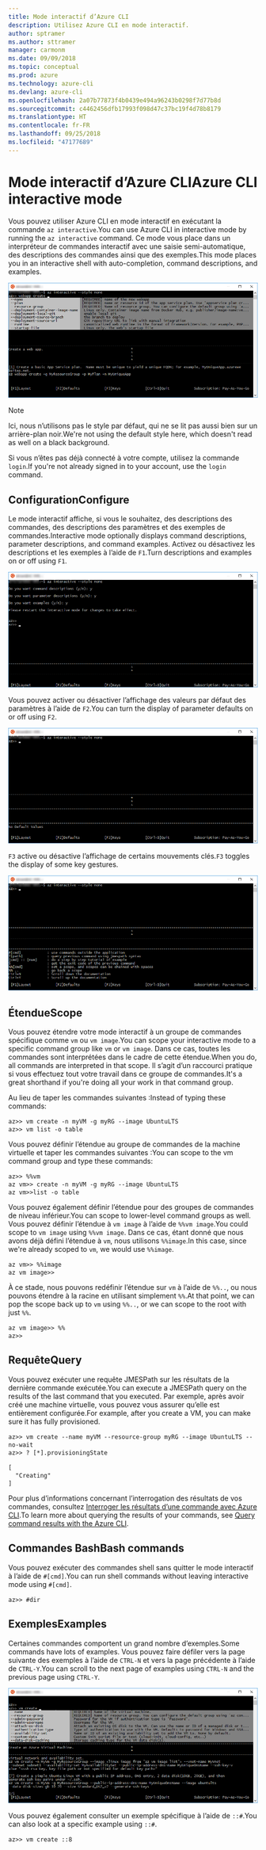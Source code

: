 ```yaml
---
title: Mode interactif d’Azure CLI
description: Utilisez Azure CLI en mode interactif.
author: sptramer
ms.author: sttramer
manager: carmonm
ms.date: 09/09/2018
ms.topic: conceptual
ms.prod: azure
ms.technology: azure-cli
ms.devlang: azure-cli
ms.openlocfilehash: 2a07b77873f4b0439e494a96243b0298f7d77b8d
ms.sourcegitcommit: c4462456dfb17993f098d47c37bc19f4d78b8179
ms.translationtype: HT
ms.contentlocale: fr-FR
ms.lasthandoff: 09/25/2018
ms.locfileid: "47177689"
---
```

# <a name="azure-cli-interactive-mode"></a><span data-ttu-id="41d9e-103">Mode interactif d’Azure CLI</span><span class="sxs-lookup"><span data-stu-id="41d9e-103">Azure CLI interactive mode</span></span>

<span data-ttu-id="41d9e-104">Vous pouvez utiliser Azure CLI en mode interactif en exécutant la commande `az interactive`.</span><span class="sxs-lookup"><span data-stu-id="41d9e-104">You can use Azure CLI in interactive mode by running the `az interactive` command.</span></span>
<span data-ttu-id="41d9e-105">Ce mode vous place dans un interpréteur de commandes interactif avec une saisie semi-automatique, des descriptions des commandes ainsi que des exemples.</span><span class="sxs-lookup"><span data-stu-id="41d9e-105">This mode places you in an interactive shell with auto-completion, command descriptions, and examples.</span></span>

![mode interactif](./media/interactive-azure-cli/webapp-create.png)

> [!NOTE]
> <span data-ttu-id="41d9e-107">Ici, nous n’utilisons pas le style par défaut, qui ne se lit pas aussi bien sur un arrière-plan noir.</span><span class="sxs-lookup"><span data-stu-id="41d9e-107">We're not using the default style here, which doesn't read as well on a black background.</span></span>

<span data-ttu-id="41d9e-108">Si vous n’êtes pas déjà connecté à votre compte, utilisez la commande `login`.</span><span class="sxs-lookup"><span data-stu-id="41d9e-108">If you're not already signed in to your account, use the `login` command.</span></span>

## <a name="configure"></a><span data-ttu-id="41d9e-109">Configuration</span><span class="sxs-lookup"><span data-stu-id="41d9e-109">Configure</span></span>

<span data-ttu-id="41d9e-110">Le mode interactif affiche, si vous le souhaitez, des descriptions des commandes, des descriptions des paramètres et des exemples de commandes.</span><span class="sxs-lookup"><span data-stu-id="41d9e-110">Interactive mode optionally displays command descriptions, parameter descriptions, and command examples.</span></span>
<span data-ttu-id="41d9e-111">Activez ou désactivez les descriptions et les exemples à l’aide de `F1`.</span><span class="sxs-lookup"><span data-stu-id="41d9e-111">Turn descriptions and examples on or off using `F1`.</span></span>

![descriptions et exemples](./media/interactive-azure-cli/descriptions-and-examples.png)

<span data-ttu-id="41d9e-113">Vous pouvez activer ou désactiver l’affichage des valeurs par défaut des paramètres à l’aide de `F2`.</span><span class="sxs-lookup"><span data-stu-id="41d9e-113">You can turn the display of parameter defaults on or off using `F2`.</span></span>

![valeurs par défaut](./media/interactive-azure-cli/defaults.png)

<span data-ttu-id="41d9e-115">`F3` active ou désactive l’affichage de certains mouvements clés.</span><span class="sxs-lookup"><span data-stu-id="41d9e-115">`F3` toggles the display of some key gestures.</span></span>

![mouvements](./media/interactive-azure-cli/gestures.png)

## <a name="scope"></a><span data-ttu-id="41d9e-117">Étendue</span><span class="sxs-lookup"><span data-stu-id="41d9e-117">Scope</span></span>

<span data-ttu-id="41d9e-118">Vous pouvez étendre votre mode interactif à un groupe de commandes spécifique comme `vm` ou `vm image`.</span><span class="sxs-lookup"><span data-stu-id="41d9e-118">You can scope your interactive mode to a specific command group like `vm` or `vm image`.</span></span>
<span data-ttu-id="41d9e-119">Dans ce cas, toutes les commandes sont interprétées dans le cadre de cette étendue.</span><span class="sxs-lookup"><span data-stu-id="41d9e-119">When you do, all commands are interpreted in that scope.</span></span>
<span data-ttu-id="41d9e-120">Il s’agit d’un raccourci pratique si vous effectuez tout votre travail dans ce groupe de commandes.</span><span class="sxs-lookup"><span data-stu-id="41d9e-120">It's a great shorthand if you're doing all your work in that command group.</span></span>

<span data-ttu-id="41d9e-121">Au lieu de taper les commandes suivantes :</span><span class="sxs-lookup"><span data-stu-id="41d9e-121">Instead of typing these commands:</span></span>

```azurecli
az>> vm create -n myVM -g myRG --image UbuntuLTS
az>> vm list -o table
```

<span data-ttu-id="41d9e-122">Vous pouvez définir l’étendue au groupe de commandes de la machine virtuelle et taper les commandes suivantes :</span><span class="sxs-lookup"><span data-stu-id="41d9e-122">You can scope to the vm command group and type these commands:</span></span>

```azurecli
az>> %%vm
az vm>> create -n myVM -g myRG --image UbuntuLTS
az vm>>list -o table
```

<span data-ttu-id="41d9e-123">Vous pouvez également définir l’étendue pour des groupes de commandes de niveau inférieur.</span><span class="sxs-lookup"><span data-stu-id="41d9e-123">You can scope to lower-level command groups as well.</span></span>
<span data-ttu-id="41d9e-124">Vous pouvez définir l’étendue à `vm image` à l’aide de `%%vm image`.</span><span class="sxs-lookup"><span data-stu-id="41d9e-124">You could scope to `vm image` using `%%vm image`.</span></span>
<span data-ttu-id="41d9e-125">Dans ce cas, étant donné que nous avons déjà défini l’étendue à `vm`, nous utilisons `%%image`.</span><span class="sxs-lookup"><span data-stu-id="41d9e-125">In this case, since we're already scoped to `vm`, we would use `%%image`.</span></span>

```azurecli
az vm>> %%image
az vm image>>
```

<span data-ttu-id="41d9e-126">À ce stade, nous pouvons redéfinir l’étendue sur `vm` à l’aide de `%%..`, ou nous pouvons étendre à la racine en utilisant simplement `%%`.</span><span class="sxs-lookup"><span data-stu-id="41d9e-126">At that point, we can pop the scope back up to `vm` using `%%..`, or we can scope to the root with just `%%`.</span></span>

```azurecli
az vm image>> %%
az>>
```

## <a name="query"></a><span data-ttu-id="41d9e-127">Requête</span><span class="sxs-lookup"><span data-stu-id="41d9e-127">Query</span></span>

<span data-ttu-id="41d9e-128">Vous pouvez exécuter une requête JMESPath sur les résultats de la dernière commande exécutée.</span><span class="sxs-lookup"><span data-stu-id="41d9e-128">You can execute a JMESPath query on the results of the last command that you executed.</span></span>
<span data-ttu-id="41d9e-129">Par exemple, après avoir créé une machine virtuelle, vous pouvez vous assurer qu’elle est entièrement configurée.</span><span class="sxs-lookup"><span data-stu-id="41d9e-129">For example, after you create a VM, you can make sure it has fully provisioned.</span></span>

```azurecli
az>> vm create --name myVM --resource-group myRG --image UbuntuLTS --no-wait
az>> ? [*].provisioningState
```

```output
[
  "Creating"
]
```

<span data-ttu-id="41d9e-130">Pour plus d’informations concernant l’interrogation des résultats de vos commandes, consultez [Interroger les résultats d’une commande avec Azure CLI](query-azure-cli.md).</span><span class="sxs-lookup"><span data-stu-id="41d9e-130">To learn more about querying the results of your commands, see [Query command results with the Azure CLI](query-azure-cli.md).</span></span>

## <a name="bash-commands"></a><span data-ttu-id="41d9e-131">Commandes Bash</span><span class="sxs-lookup"><span data-stu-id="41d9e-131">Bash commands</span></span>

<span data-ttu-id="41d9e-132">Vous pouvez exécuter des commandes shell sans quitter le mode interactif à l’aide de `#[cmd]`.</span><span class="sxs-lookup"><span data-stu-id="41d9e-132">You can run shell commands without leaving interactive mode using `#[cmd]`.</span></span>

```azurecli
az>> #dir
```

## <a name="examples"></a><span data-ttu-id="41d9e-133">Exemples</span><span class="sxs-lookup"><span data-stu-id="41d9e-133">Examples</span></span>

<span data-ttu-id="41d9e-134">Certaines commandes comportent un grand nombre d’exemples.</span><span class="sxs-lookup"><span data-stu-id="41d9e-134">Some commands have lots of examples.</span></span>
<span data-ttu-id="41d9e-135">Vous pouvez faire défiler vers la page suivante des exemples à l’aide de `CTRL-N` et vers la page précédente à l’aide de `CTRL-Y`.</span><span class="sxs-lookup"><span data-stu-id="41d9e-135">You can scroll to the next page of examples using `CTRL-N` and the previous page using `CTRL-Y`.</span></span>

![exemples](./media/interactive-azure-cli/examples.png)

<span data-ttu-id="41d9e-137">Vous pouvez également consulter un exemple spécifique à l’aide de `::#`.</span><span class="sxs-lookup"><span data-stu-id="41d9e-137">You can also look at a specific example using `::#`.</span></span>

```azurecli
az>> vm create ::8
```
